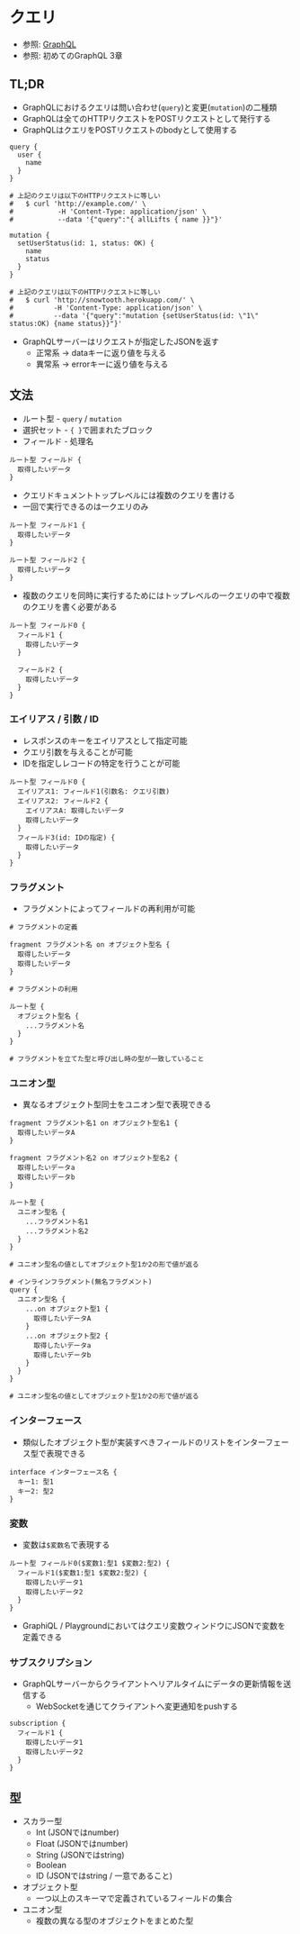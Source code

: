 # クエリ
- 参照: [GraphQL](https://graphql.org/)
- 参照: 初めてのGraphQL 3章

## TL;DR
- GraphQLにおけるクエリは問い合わせ(`query`)と変更(`mutation`)の二種類
- GraphQLは全てのHTTPリクエストをPOSTリクエストとして発行する
- GraphQLはクエリをPOSTリクエストのbodyとして使用する

```
query {
  user {
    name
  }
}

# 上記のクエリは以下のHTTPリクエストに等しい
#   $ curl 'http://example.com/' \
#           -H 'Content-Type: application/json' \
#           --data '{"query":"{ allLifts { name }}"}'

mutation {
  setUserStatus(id: 1, status: OK) {
    name
    status
  }
}

# 上記のクエリは以下のHTTPリクエストに等しい
#   $ curl 'http://snowtooth.herokuapp.com/' \
#          -H 'Content-Type: application/json' \
#          --data '{"query":"mutation {setUserStatus(id: \"1\" status:OK) {name status}}"}'
```

- GraphQLサーバーはリクエストが指定したJSONを返す
  - 正常系 -> dataキーに返り値を与える
  - 異常系 -> errorキーに返り値を与える

## 文法
- ルート型 - `query` / `mutation`
- 選択セット - `{ }`で囲まれたブロック
- フィールド - 処理名

```
ルート型 フィールド {
  取得したいデータ
}
```

- クエリドキュメントトップレベルには複数のクエリを書ける
- 一回で実行できるのは一クエリのみ

```
ルート型 フィールド1 {
  取得したいデータ
}

ルート型 フィールド2 {
  取得したいデータ
}
```

- 複数のクエリを同時に実行するためにはトップレベルの一クエリの中で複数のクエリを書く必要がある

```
ルート型 フィールド0 {
  フィールド1 {
    取得したいデータ
  }

  フィールド2 {
    取得したいデータ
  }
}
```

### エイリアス / 引数 / ID
- レスポンスのキーをエイリアスとして指定可能
- クエリ引数を与えることが可能
- IDを指定しレコードの特定を行うことが可能
```
ルート型 フィールド0 {
  エイリアス1: フィールド1(引数名: クエリ引数)
  エイリアス2: フィールド2 {
    エイリアスA: 取得したいデータ
    取得したいデータ
  }
  フィールド3(id: IDの指定) {
    取得したいデータ
  }
}
```

### フラグメント
- フラグメントによってフィールドの再利用が可能
```
# フラグメントの定義

fragment フラグメント名 on オブジェクト型名 {
  取得したいデータ
  取得したいデータ
}

# フラグメントの利用

ルート型 {
  オブジェクト型名 {
    ...フラグメント名
  }
}

# フラグメントを立てた型と呼び出し時の型が一致していること
```

### ユニオン型
- 異なるオブジェクト型同士をユニオン型で表現できる
```
fragment フラグメント名1 on オブジェクト型名1 {
  取得したいデータA
}

fragment フラグメント名2 on オブジェクト型名2 {
  取得したいデータa
  取得したいデータb
}

ルート型 {
  ユニオン型名 {
    ...フラグメント名1
    ...フラグメント名2
  }
}

# ユニオン型名の値としてオブジェクト型1か2の形で値が返る

# インラインフラグメント(無名フラグメント)
query {
  ユニオン型名 {
    ...on オブジェクト型1 {
      取得したいデータA
    }
    ...on オブジェクト型2 {
      取得したいデータa
      取得したいデータb
    }
  }
}

# ユニオン型名の値としてオブジェクト型1か2の形で値が返る
```

### インターフェース
- 類似したオブジェクト型が実装すべきフィールドのリストをインターフェース型で表現できる
```
interface インターフェース名 {
  キー1: 型1
  キー2: 型2
}
```

### 変数
- 変数は`$変数名`で表現する
```
ルート型 フィールド0($変数1:型1 $変数2:型2) {
  フィールド1($変数1:型1 $変数2:型2) {
    取得したいデータ1
    取得したいデータ2
  }
}
```
- GraphiQL / Playgroundにおいてはクエリ変数ウィンドウにJSONで変数を定義できる

### サブスクリプション
- GraphQLサーバーからクライアントへリアルタイムにデータの更新情報を送信する
  - WebSocketを通じてクライアントへ変更通知をpushする
```
subscription {
  フィールド1 {
    取得したいデータ1
    取得したいデータ2
  }
}
```

## 型
- スカラー型
  - Int (JSONではnumber)
  - Float (JSONではnumber)
  - String (JSONではstring)
  - Boolean
  - ID (JSONではstring / 一意であること)
- オブジェクト型
  - 一つ以上のスキーマで定義されているフィールドの集合
- ユニオン型
  - 複数の異なる型のオブジェクトをまとめた型
